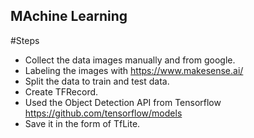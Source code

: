 ## MAchine Learning

#Steps
- Collect the data images manually and from google.
- Labeling the images with https://www.makesense.ai/
- Split the data to train and test data.
- Create TFRecord.
- Used the Object Detection API from Tensorflow https://github.com/tensorflow/models
- Save it in the form of TfLite.
